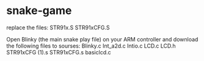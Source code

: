 # snake-game
replace the files:
  STR91x.S
  STR91xCFG.S

Open Blinky (the main snake play file) on your ARM controller and download the following files to sourses:
  Blinky.c
  Int_a2d.c
  Intio.c
  LCD.c
  LCD.h
  STR91xCFG (1).s
  STR91xCFG.s
  basiclcd.c
